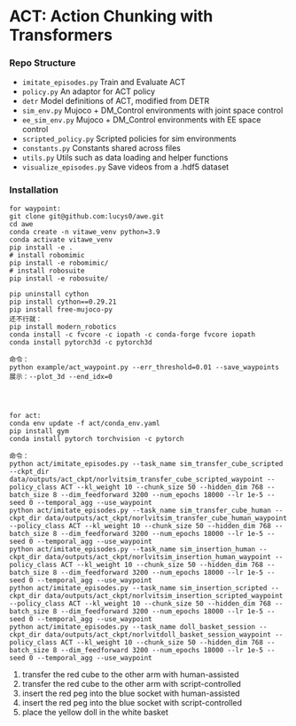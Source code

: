 # ACT: Action Chunking with Transformers

### Repo Structure
- ``imitate_episodes.py`` Train and Evaluate ACT
- ``policy.py`` An adaptor for ACT policy
- ``detr`` Model definitions of ACT, modified from DETR
- ``sim_env.py`` Mujoco + DM_Control environments with joint space control
- ``ee_sim_env.py`` Mujoco + DM_Control environments with EE space control
- ``scripted_policy.py`` Scripted policies for sim environments
- ``constants.py`` Constants shared across files
- ``utils.py`` Utils such as data loading and helper functions
- ``visualize_episodes.py`` Save videos from a .hdf5 dataset


### Installation
```console
for waypoint:
git clone git@github.com:lucys0/awe.git
cd awe
conda create -n vitawe_venv python=3.9
conda activate vitawe_venv
pip install -e .
# install robomimic
pip install -e robomimic/
# install robosuite
pip install -e robosuite/

pip uninstall cython
pip install cython==0.29.21
pip install free-mujoco-py
还不行就：
pip install modern_robotics
conda install -c fvcore -c iopath -c conda-forge fvcore iopath
conda install pytorch3d -c pytorch3d

命令：
python example/act_waypoint.py --err_threshold=0.01 --save_waypoints 
展示：--plot_3d --end_idx=0




for act:
conda env update -f act/conda_env.yaml
pip install gym
conda install pytorch torchvision -c pytorch

命令：
python act/imitate_episodes.py --task_name sim_transfer_cube_scripted --ckpt_dir data/outputs/act_ckpt/norlvitsim_transfer_cube_scripted_waypoint --policy_class ACT --kl_weight 10 --chunk_size 50 --hidden_dim 768 --batch_size 8 --dim_feedforward 3200 --num_epochs 18000 --lr 1e-5 --seed 0 --temporal_agg --use_waypoint
python act/imitate_episodes.py --task_name sim_transfer_cube_human --ckpt_dir data/outputs/act_ckpt/norlvitsim_transfer_cube_human_waypoint --policy_class ACT --kl_weight 10 --chunk_size 50 --hidden_dim 768 --batch_size 8 --dim_feedforward 3200 --num_epochs 18000 --lr 1e-5 --seed 0 --temporal_agg --use_waypoint
python act/imitate_episodes.py --task_name sim_insertion_human --ckpt_dir data/outputs/act_ckpt/norlvitsim_insertion_human_waypoint --policy_class ACT --kl_weight 10 --chunk_size 50 --hidden_dim 768 --batch_size 8 --dim_feedforward 3200 --num_epochs 18000 --lr 1e-5 --seed 0 --temporal_agg --use_waypoint
python act/imitate_episodes.py --task_name sim_insertion_scripted --ckpt_dir data/outputs/act_ckpt/norlvitsim_insertion_scripted_waypoint --policy_class ACT --kl_weight 10 --chunk_size 50 --hidden_dim 768 --batch_size 8 --dim_feedforward 3200 --num_epochs 18000 --lr 1e-5 --seed 0 --temporal_agg --use_waypoint
python act/imitate_episodes.py --task_name doll_basket_session --ckpt_dir data/outputs/act_ckpt/norlvitdoll_basket_session_waypoint --policy_class ACT --kl_weight 10 --chunk_size 50 --hidden_dim 768 --batch_size 8 --dim_feedforward 3200 --num_epochs 18000 --lr 1e-5 --seed 0 --temporal_agg --use_waypoint
```

1. transfer the red cube to the other arm with human-assisted
1. transfer the red cube to the other arm with script-controlled
2. insert the red peg into the blue socket with human-assisted
2. insert the red peg into the blue socket with script-controlled
3. place the yellow doll in the white basket
